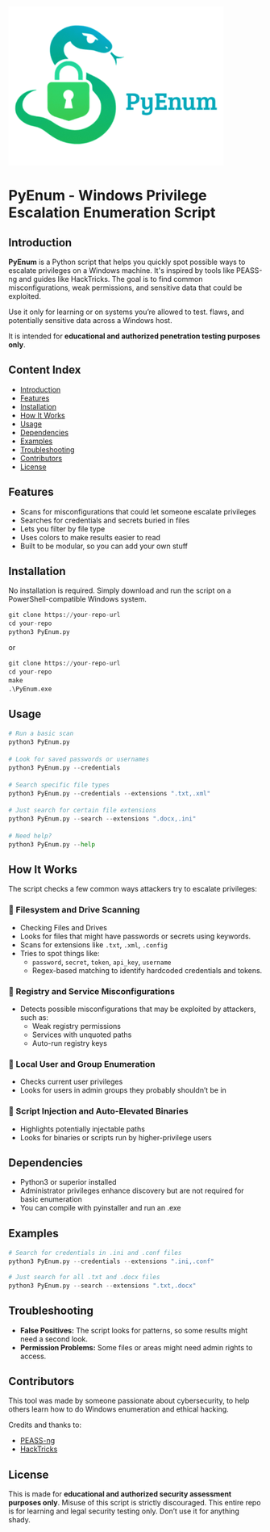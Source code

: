 <img src="../Images/Pyenum.png">


# PyEnum - Windows Privilege Escalation Enumeration Script

## Introduction

**PyEnum** is a Python script that helps you quickly spot possible ways to escalate privileges on a Windows machine. It's inspired by tools like PEASS-ng and guides like HackTricks. The goal is to find common misconfigurations, weak permissions, and sensitive data that could be exploited.

Use it only for learning or on systems you’re allowed to test.
flaws, and potentially sensitive data across a Windows host.

It is intended for **educational and authorized penetration testing purposes only**.

## Content Index

- [Introduction](#introduction)
- [Features](#features)
- [Installation](#installation)
- [How It Works](#how-it-works)
- [Usage](#usage)
- [Dependencies](#dependencies)
- [Examples](#Examples)
- [Troubleshooting](#troubleshooting)
- [Contributors](#contributors)
- [License](#license)

## Features

- Scans for misconfigurations that could let someone escalate privileges
- Searches for credentials and secrets buried in files
- Lets you filter by file type
- Uses colors to make results easier to read
- Built to be modular, so you can add your own stuff

## Installation

No installation is required. Simply download and run the script on a PowerShell-compatible Windows system.

```python
git clone https://your-repo-url
cd your-repo
python3 PyEnum.py
```

or

```python
git clone https://your-repo-url
cd your-repo
make
.\PyEnum.exe
```

## Usage

```python
# Run a basic scan
python3 PyEnum.py

# Look for saved passwords or usernames
python3 PyEnum.py --credentials

# Search specific file types
python3 PyEnum.py --credentials --extensions ".txt,.xml"

# Just search for certain file extensions
python3 PyEnum.py --search --extensions ".docx,.ini"

# Need help?
python3 PyEnum.py --help
```

## How It Works

The script checks a few common ways attackers try to escalate privileges:

### 🔹 Filesystem and Drive Scanning

- Checking Files and Drives
- Looks for files that might have passwords or secrets using keywords.
- Scans for extensions like `.txt`, `.xml`, `.config`
- Tries to spot things like:
  - `password`, `secret`, `token`, `api_key`, `username`
  - Regex-based matching to identify hardcoded credentials and tokens.

### 🔹 Registry and Service Misconfigurations

- Detects possible misconfigurations that may be exploited by attackers, such as:
  - Weak registry permissions
  - Services with unquoted paths
  - Auto-run registry keys

### 🔹 Local User and Group Enumeration

- Checks current user privileges
- Looks for users in admin groups they probably shouldn’t be in

### 🔹 Script Injection and Auto-Elevated Binaries

- Highlights potentially injectable paths
- Looks for binaries or scripts run by higher-privilege users

## Dependencies

- Python3 or superior installed
- Administrator privileges enhance discovery but are not required for basic enumeration
- You can compile with pyinstaller and run an .exe

## Examples

```python
# Search for credentials in .ini and .conf files
python3 PyEnum.py --credentials --extensions ".ini,.conf"
```

```python
# Just search for all .txt and .docx files
python3 PyEnum.py --search --extensions ".txt,.docx"
```

## Troubleshooting

  - **False Positives:** The script looks for patterns, so some results might need a second look.
  - **Permission Problems:** Some files or areas might need admin rights to access.

## Contributors

This tool was made by someone passionate about cybersecurity, to help others learn how to do Windows enumeration and ethical hacking.

Credits and thanks to:
- [PEASS-ng](https://github.com/peass-ng)
- [HackTricks](https://book.hacktricks.wiki)

## License

This is made for **educational and authorized security assessment purposes only**. Misuse of this script is strictly discouraged. This entire repo is for learning and legal security testing only. Don’t use it for anything shady.
